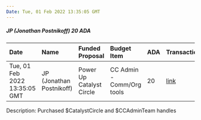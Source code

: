 ```yaml
---
Date: Tue, 01 Feb 2022 13:35:05 GMT
---
```


##### JP (Jonathan Postnikoff) 20 ADA

| Date      | Name | Funded Proposal | Budget Item | ADA | Transaction|
| :---        | :---  | :--- | :--- | :--- | :--- |
| Tue, 01 Feb 2022 13:35:05 GMT | JP (Jonathan Postnikoff) | Power Up Catalyst Circle | CC Admin - Comm/Org tools | 20 | [link](https://cardanoscan.io/transaction/a35f9ea3fffc972122e12935aa8e0c058b6e1c12a10e2a7f6a43f70c945ffda3)|

Description: Purchased $CatalystCircle and $CCAdminTeam handles

